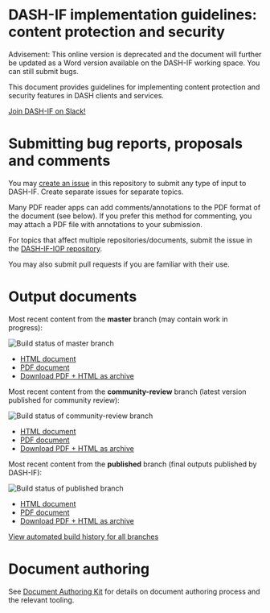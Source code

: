# DASH-IF implementation guidelines: content protection and security

Advisement: This online version is deprecated and the document will further be updated as a Word version available on the DASH-IF working space. You can still submit bugs.

This document provides guidelines for implementing content protection and security features in DASH clients and services.

[Join DASH-IF on Slack!](https://join.slack.com/t/dashif/shared_invite/zt-egme869x-JH~UPUuLoKJB26fw7wj3Gg)

# Submitting bug reports, proposals and comments

You may [create an issue](https://github.com/Dash-Industry-Forum/Guidelines-Security/issues/new) in this repository to submit any type of input to DASH-IF. Create separate issues for separate topics.

Many PDF reader apps can add comments/annotations to the PDF format of the document (see below). If you prefer this method for commenting, you may attach a PDF file with annotations to your submission.

For topics that affect multiple repositories/documents, submit the issue in the [DASH-IF-IOP repository](https://github.com/Dash-Industry-Forum/DASH-IF-IOP/issues).

You may also submit pull requests if you are familiar with their use.

# Output documents

Most recent content from the **master** branch (may contain work in progress):

![Build status of master branch](https://dev.azure.com/dashif/Automation/_apis/build/status/Guidelines-Security?branchName=master)

* [HTML document](https://dashif-documents.azurewebsites.net/Guidelines-Security/master/Guidelines-Security.html)
* [PDF document](https://dashif-documents.azurewebsites.net/Guidelines-Security/master/Guidelines-Security.pdf)
* [Download PDF + HTML as archive](https://dashif-documents.azurewebsites.net/Guidelines-Security/master/Guidelines-Security.zip)

Most recent content from the **community-review** branch (latest version published for community review):

![Build status of community-review branch](https://dev.azure.com/dashif/Automation/_apis/build/status/Guidelines-Security?branchName=community-review)

* [HTML document](https://dashif-documents.azurewebsites.net/Guidelines-Security/community-review/Guidelines-Security.html)
* [PDF document](https://dashif-documents.azurewebsites.net/Guidelines-Security/community-review/Guidelines-Security.pdf)
* [Download PDF + HTML as archive](https://dashif-documents.azurewebsites.net/Guidelines-Security/community-review/Guidelines-Security.zip)

Most recent content from the **published** branch (final outputs published by DASH-IF):

![Build status of published branch](https://dev.azure.com/dashif/Automation/_apis/build/status/Guidelines-Security?branchName=published)

* [HTML document](https://dashif-documents.azurewebsites.net/Guidelines-Security/published/Guidelines-Security.html)
* [PDF document](https://dashif-documents.azurewebsites.net/Guidelines-Security/published/Guidelines-Security.pdf)
* [Download PDF + HTML as archive](https://dashif-documents.azurewebsites.net/Guidelines-Security/published/Guidelines-Security.zip)

[View automated build history for all branches](https://dev.azure.com/dashif/Automation/_build?definitionId=14)

# Document authoring

See [Document Authoring Kit](https://dashif.org/DocumentAuthoring/) for details on document authoring process and the relevant tooling.
